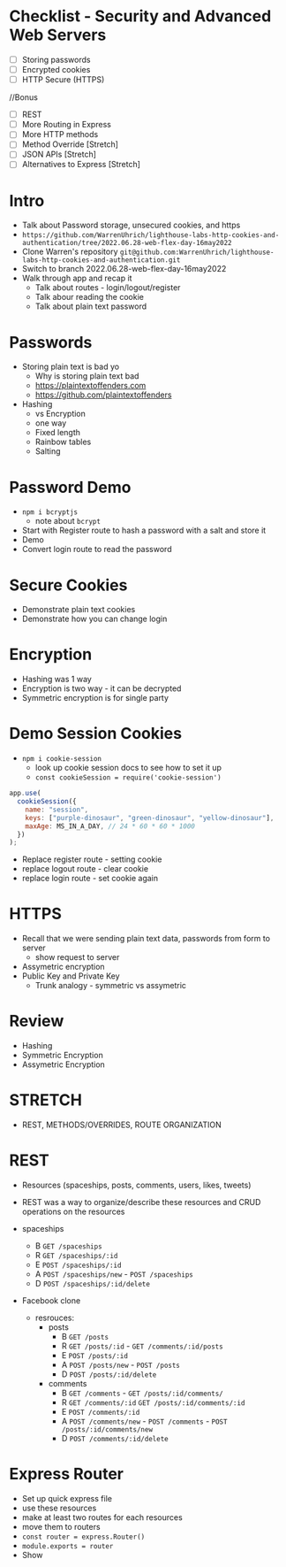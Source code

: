 # Checklist - Security and Advanced Web Servers

- [ ] Storing passwords
- [ ] Encrypted cookies
- [ ] HTTP Secure (HTTPS)

//Bonus

- [ ] REST
- [ ] More Routing in Express
- [ ] More HTTP methods
- [ ] Method Override [Stretch]
- [ ] JSON APIs [Stretch]
- [ ] Alternatives to Express [Stretch]

# Intro

- Talk about Password storage, unsecured cookies, and https
- `https://github.com/WarrenUhrich/lighthouse-labs-http-cookies-and-authentication/tree/2022.06.28-web-flex-day-16may2022`
- Clone Warren's repository `git@github.com:WarrenUhrich/lighthouse-labs-http-cookies-and-authentication.git`
- Switch to branch 2022.06.28-web-flex-day-16may2022
- Walk through app and recap it
  - Talk about routes - login/logout/register
  - Talk abour reading the cookie
  - Talk about plain text password

# Passwords

- Storing plain text is bad yo
  - Why is storing plain text bad
  - https://plaintextoffenders.com
  - https://github.com/plaintextoffenders
- Hashing
  - vs Encryption
  - one way
  - Fixed length
  - Rainbow tables
  - Salting

# Password Demo

- `npm i bcryptjs`
  - note about `bcrypt`
- Start with Register route to hash a password with a salt and store it
- Demo
- Convert login route to read the password

# Secure Cookies

- Demonstrate plain text cookies
- Demonstrate how you can change login

# Encryption

- Hashing was 1 way
- Encryption is two way - it can be decrypted
- Symmetric encryption is for single party

# Demo Session Cookies

- `npm i cookie-session`
  - look up cookie session docs to see how to set it up
  - `const cookieSession = require('cookie-session')`

```javascript
app.use(
  cookieSession({
    name: "session",
    keys: ["purple-dinosaur", "green-dinosaur", "yellow-dinosaur"],
    maxAge: MS_IN_A_DAY, // 24 * 60 * 60 * 1000
  })
);
```

- Replace register route - setting cookie
- replace logout route - clear cookie
- replace login route - set cookie again

# HTTPS

- Recall that we were sending plain text data, passwords from form to server
  - show request to server
- Assymetric encryption
- Public Key and Private Key
  - Trunk analogy - symmetric vs assymetric

# Review

- Hashing
- Symmetric Encryption
- Assymetric Encryption

# STRETCH

- REST, METHODS/OVERRIDES, ROUTE ORGANIZATION

# REST

- Resources (spaceships, posts, comments, users, likes, tweets)
- REST was a way to organize/describe these resources and CRUD operations on the resources
- spaceships

  - B `GET /spaceships`
  - R `GET /spaceships/:id`
  - E `POST /spaceships/:id`
  - A `POST /spaceships/new` - `POST /spaceships`
  - D `POST /spaceships/:id/delete`

- Facebook clone
  - resrouces:
    - posts
      - B `GET /posts`
      - R `GET /posts/:id` - `GET /comments/:id/posts`
      - E `POST /posts/:id`
      - A `POST /posts/new` - `POST /posts`
      - D `POST /posts/:id/delete`
    - comments
      - B `GET /comments` - `GET /posts/:id/comments/`
      - R `GET /comments/:id` `GET /posts/:id/comments/:id`
      - E `POST /comments/:id`
      - A `POST /comments/new` - `POST /comments` - `POST /posts/:id/comments/new`
      - D `POST /comments/:id/delete`

# Express Router

- Set up quick express file
- use these resources
- make at least two routes for each resources
- move them to routers
- `const router = express.Router()`
- `module.exports = router`
- Show

